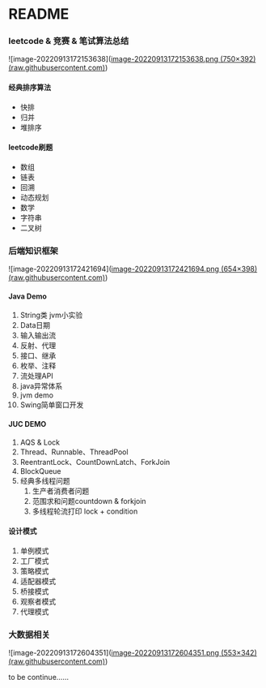 # README

### leetcode & 竞赛 & 笔试算法总结

![image-20220913172153638]([image-20220913172153638.png (750×392) (raw.githubusercontent.com)](https://raw.githubusercontent.com/QAQ5685150/java-Learn/master/src/main/resources/picture/image-20220913172153638.png))

#### 经典排序算法

- 快排
- 归并
- 堆排序

#### leetcode刷题
- 数组
- 链表
- 回溯
- 动态规划
- 数学
- 字符串
- 二叉树

### 后端知识框架

![image-20220913172421694]([image-20220913172421694.png (654×398) (raw.githubusercontent.com)](https://raw.githubusercontent.com/QAQ5685150/java-Learn/master/src/main/resources/picture/image-20220913172421694.png))

#### Java Demo

1. String类 jvm小实验
2. Data日期
3. 输入输出流
4. 反射、代理
5. 接口、继承
6. 枚举、注释
7. 流处理API
8. java异常体系
9. jvm demo
10. Swing简单窗口开发

#### JUC DEMO

1. AQS & Lock
2. Thread、Runnable、ThreadPool
3. ReentrantLock、CountDownLatch、ForkJoin
4. BlockQueue
5. 经典多线程问题
   1. 生产者消费者问题
   2. 范围求和问题countdown & forkjoin
   3. 多线程轮流打印 lock + condition

#### 设计模式

1. 单例模式
2. 工厂模式
3. 策略模式
4. 适配器模式
5. 桥接模式
6. 观察者模式
7. 代理模式



### 大数据相关

![image-20220913172604351]([image-20220913172604351.png (553×342) (raw.githubusercontent.com)](https://raw.githubusercontent.com/QAQ5685150/java-Learn/master/src/main/resources/picture/image-20220913172604351.png))

to be continue……
